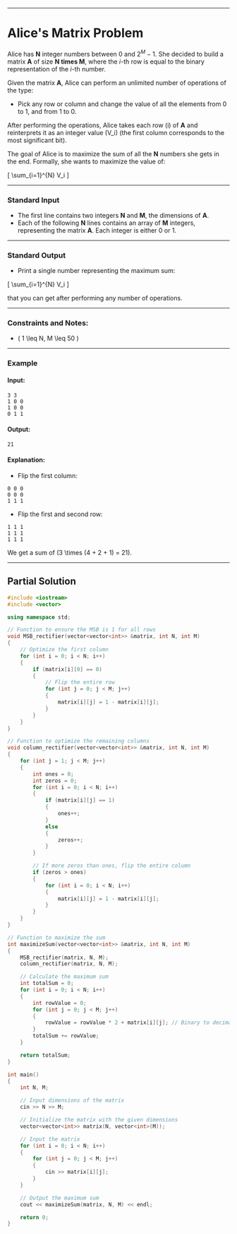 
---

# Alice's Matrix Problem

Alice has **N** integer numbers between 0 and $2^M - 1$. She decided to build a matrix **A** of size **N times M**, where the *i*-th row is equal to the binary representation of the *i*-th number. 

Given the matrix **A**, Alice can perform an unlimited number of operations of the type:

- Pick any row or column and change the value of all the elements from 0 to 1, and from 1 to 0.

After performing the operations, Alice takes each row \(i\) of **A** and reinterprets it as an integer value \(V_i\) (the first column corresponds to the most significant bit).

The goal of Alice is to maximize the sum of all the **N** numbers she gets in the end. Formally, she wants to maximize the value of:

\[
\sum_{i=1}^{N} V_i
\]

---

### Standard Input

- The first line contains two integers **N** and **M**, the dimensions of **A**.
- Each of the following **N** lines contains an array of **M** integers, representing the matrix **A**. Each integer is either 0 or 1.

---

### Standard Output

- Print a single number representing the maximum sum:

\[
\sum_{i=1}^{N} V_i
\]

that you can get after performing any number of operations.

---

### Constraints and Notes:

- \( 1 \leq N, M \leq 50 \)

---

### Example

#### Input:
```
3 3
1 0 0
1 0 0
0 1 1
```

#### Output:
```
21
```

#### Explanation:
- Flip the first column:
```
0 0 0
0 0 0
1 1 1
```
- Flip the first and second row:
```
1 1 1
1 1 1
1 1 1
```
We get a sum of \(3 \times (4 + 2 + 1) = 21\).

---

## Partial Solution
```cpp
#include <iostream>
#include <vector>

using namespace std;

// Function to ensure the MSB is 1 for all rows
void MSB_rectifier(vector<vector<int>> &matrix, int N, int M)
{
    // Optimize the first column
    for (int i = 0; i < N; i++)
    {
        if (matrix[i][0] == 0)
        {
            // Flip the entire row
            for (int j = 0; j < M; j++)
            {
                matrix[i][j] = 1 - matrix[i][j];
            }
        }
    }
}

// Function to optimize the remaining columns
void column_rectifier(vector<vector<int>> &matrix, int N, int M)
{
    for (int j = 1; j < M; j++)
    {
        int ones = 0;
        int zeros = 0;
        for (int i = 0; i < N; i++)
        {
            if (matrix[i][j] == 1)
            {
                ones++;
            }
            else
            {
                zeros++;
            }
        }

        // If more zeros than ones, flip the entire column
        if (zeros > ones)
        {
            for (int i = 0; i < N; i++)
            {
                matrix[i][j] = 1 - matrix[i][j];
            }
        }
    }
}

// Function to maximize the sum
int maximizeSum(vector<vector<int>> &matrix, int N, int M)
{
    MSB_rectifier(matrix, N, M);
    column_rectifier(matrix, N, M);

    // Calculate the maximum sum
    int totalSum = 0;
    for (int i = 0; i < N; i++)
    {
        int rowValue = 0;
        for (int j = 0; j < M; j++)
        {
            rowValue = rowValue * 2 + matrix[i][j]; // Binary to decimal conversion
        }
        totalSum += rowValue;
    }

    return totalSum;
}

int main()
{
    int N, M;

    // Input dimensions of the matrix
    cin >> N >> M;

    // Initialize the matrix with the given dimensions
    vector<vector<int>> matrix(N, vector<int>(M));

    // Input the matrix
    for (int i = 0; i < N; i++)
    {
        for (int j = 0; j < M; j++)
        {
            cin >> matrix[i][j];
        }
    }

    // Output the maximum sum
    cout << maximizeSum(matrix, N, M) << endl;

    return 0;
}
```

